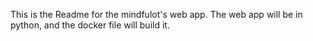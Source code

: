 This is the Readme for the mindfulot's web app. The web app will be in python, and the docker file will build it.